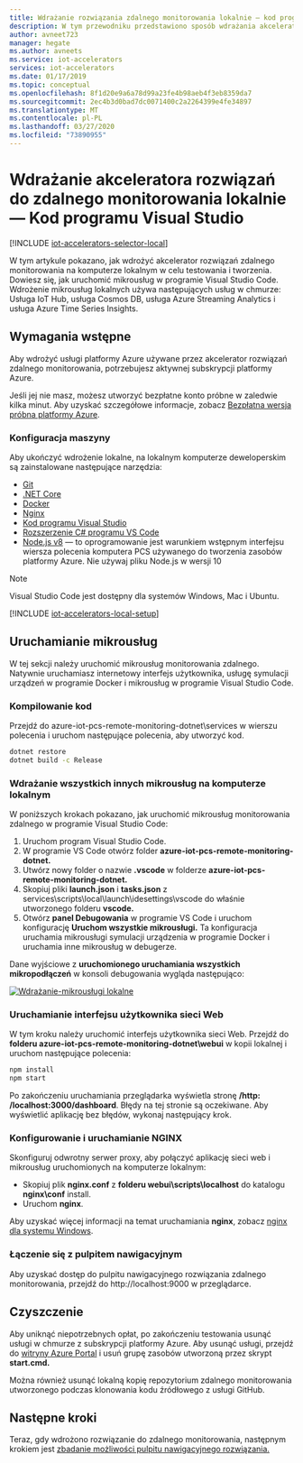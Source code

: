 ```yaml
---
title: Wdrażanie rozwiązania zdalnego monitorowania lokalnie — kod programu Visual Studio — Azure | Dokumenty firmy Microsoft
description: W tym przewodniku przedstawiono sposób wdrażania akceleratora rozwiązania zdalnego monitorowania na komputerze lokalnym przy użyciu programu Visual Studio Code do testowania i tworzenia.
author: avneet723
manager: hegate
ms.author: avneets
ms.service: iot-accelerators
services: iot-accelerators
ms.date: 01/17/2019
ms.topic: conceptual
ms.openlocfilehash: 8f1d20e9a6a78d99a23fe4b98aeb4f3eb8359da7
ms.sourcegitcommit: 2ec4b3d0bad7dc0071400c2a2264399e4fe34897
ms.translationtype: MT
ms.contentlocale: pl-PL
ms.lasthandoff: 03/27/2020
ms.locfileid: "73890955"
---
```

# <a name="deploy-the-remote-monitoring-solution-accelerator-locally---visual-studio-code"></a>Wdrażanie akceleratora rozwiązań do zdalnego monitorowania lokalnie — Kod programu Visual Studio

[!INCLUDE [iot-accelerators-selector-local](../../includes/iot-accelerators-selector-local.md)]

W tym artykule pokazano, jak wdrożyć akcelerator rozwiązań zdalnego monitorowania na komputerze lokalnym w celu testowania i tworzenia. Dowiesz się, jak uruchomić mikrousług w programie Visual Studio Code. Wdrożenie mikrousług lokalnych używa następujących usług w chmurze: Usługa IoT Hub, usługa Cosmos DB, usługa Azure Streaming Analytics i usługa Azure Time Series Insights.

## <a name="prerequisites"></a>Wymagania wstępne

Aby wdrożyć usługi platformy Azure używane przez akcelerator rozwiązań zdalnego monitorowania, potrzebujesz aktywnej subskrypcji platformy Azure.

Jeśli jej nie masz, możesz utworzyć bezpłatne konto próbne w zaledwie kilka minut. Aby uzyskać szczegółowe informacje, zobacz [Bezpłatna wersja próbna platformy Azure](https://azure.microsoft.com/pricing/free-trial/).

### <a name="machine-setup"></a>Konfiguracja maszyny

Aby ukończyć wdrożenie lokalne, na lokalnym komputerze deweloperskim są zainstalowane następujące narzędzia:

* [Git](https://git-scm.com/)
* [.NET Core](https://dotnet.microsoft.com/download)
* [Docker](https://www.docker.com)
* [Nginx](https://nginx.org/en/download.html)
* [Kod programu Visual Studio](https://code.visualstudio.com/)
* [Rozszerzenie C# programu VS Code](https://code.visualstudio.com/docs/languages/csharp)
* [Node.js v8](https://nodejs.org/) — to oprogramowanie jest warunkiem wstępnym interfejsu wiersza polecenia komputera PCS używanego do tworzenia zasobów platformy Azure. Nie używaj pliku Node.js w wersji 10

> [!NOTE]
> Visual Studio Code jest dostępny dla systemów Windows, Mac i Ubuntu.

[!INCLUDE [iot-accelerators-local-setup](../../includes/iot-accelerators-local-setup.md)]

## <a name="run-the-microservices"></a>Uruchamianie mikrousług

W tej sekcji należy uruchomić mikrousług monitorowania zdalnego. Natywnie uruchamiasz internetowy interfejs użytkownika, usługę symulacji urządzeń w programie Docker i mikrousług w programie Visual Studio Code.

### <a name="build-the-code"></a>Kompilowanie kod

Przejdź do azure-iot-pcs-remote-monitoring-dotnet\services w wierszu polecenia i uruchom następujące polecenia, aby utworzyć kod.

```cmd
dotnet restore
dotnet build -c Release
```

### <a name="deploy-all-other-microservices-on-local-machine"></a>Wdrażanie wszystkich innych mikrousług na komputerze lokalnym

W poniższych krokach pokazano, jak uruchomić mikrousług monitorowania zdalnego w programie Visual Studio Code:

1. Uruchom program Visual Studio Code.
1. W programie VS Code otwórz folder **azure-iot-pcs-remote-monitoring-dotnet.**
1. Utwórz nowy folder o nazwie **.vscode** w folderze **azure-iot-pcs-remote-monitoring-dotnet.**
1. Skopiuj pliki **launch.json** i **tasks.json** z services\scripts\local\launch\idesettings\vscode do właśnie utworzonego folderu **vscode.**
1. Otwórz **panel Debugowania** w programie VS Code i uruchom konfigurację **Uruchom wszystkie mikrousługi.** Ta konfiguracja uruchamia mikrousługi symulacji urządzenia w programie Docker i uruchamia inne mikrousług w debugerze.

Dane wyjściowe z **uruchomionego uruchamiania wszystkich mikropodłączeń** w konsoli debugowania wygląda następująco:

[![Wdrażanie-mikrousługi lokalne](./media/deploy-locally-vscode/auth-debug-results-inline.png)](./media/deploy-locally-vscode/auth-debug-results-expanded.png#lightbox)

### <a name="run-the-web-ui"></a>Uruchamianie interfejsu użytkownika sieci Web

W tym kroku należy uruchomić interfejs użytkownika sieci Web. Przejdź do **folderu azure-iot-pcs-remote-monitoring-dotnet\webui** w kopii lokalnej i uruchom następujące polecenia:

```cmd
npm install
npm start
```

Po zakończeniu uruchamiania przeglądarka wyświetla stronę **\/http: /localhost:3000/dashboard**. Błędy na tej stronie są oczekiwane. Aby wyświetlić aplikację bez błędów, wykonaj następujący krok.

### <a name="configure-and-run-nginx"></a>Konfigurowanie i uruchamianie NGINX

Skonfiguruj odwrotny serwer proxy, aby połączyć aplikację sieci web i mikrousług uruchomionych na komputerze lokalnym:

* Skopiuj plik **nginx.conf** z **folderu webui\scripts\localhost** do katalogu **nginx\conf** install.
* Uruchom **nginx**.

Aby uzyskać więcej informacji na temat uruchamiania **nginx**, zobacz [nginx dla systemu Windows](https://nginx.org/en/docs/windows.html).

### <a name="connect-to-the-dashboard"></a>Łączenie się z pulpitem nawigacyjnym

Aby uzyskać dostęp do pulpitu nawigacyjnego rozwiązania zdalnego monitorowania, przejdź do http:\//localhost:9000 w przeglądarce.

## <a name="clean-up"></a>Czyszczenie

Aby uniknąć niepotrzebnych opłat, po zakończeniu testowania usunąć usługi w chmurze z subskrypcji platformy Azure. Aby usunąć usługi, przejdź do [witryny Azure Portal](https://ms.portal.azure.com) i usuń grupę zasobów utworzoną przez skrypt **start.cmd.**

Można również usunąć lokalną kopię repozytorium zdalnego monitorowania utworzonego podczas klonowania kodu źródłowego z usługi GitHub.

## <a name="next-steps"></a>Następne kroki

Teraz, gdy wdrożono rozwiązanie do zdalnego monitorowania, następnym krokiem jest [zbadanie możliwości pulpitu nawigacyjnego rozwiązania.](quickstart-remote-monitoring-deploy.md)
